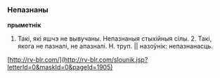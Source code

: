 ### Непазнаны
**прыметнік**

1. Такі, які яшчэ не вывучаны. Непазнаныя стыхійныя сілы. 2. Такі, якога не пазналі, не апазналі. Н. труп. || назоўнік: непазнанасць.

<a rel="author">[http://rv-blr.com/](http://rv-blr.com/slounik.jsp?letterId=0&maskId=0&pageId=1905)</a>
